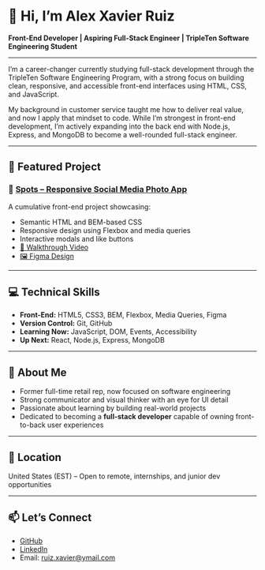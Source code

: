 # 👋 Hi, I’m Alex Xavier Ruiz  
**Front-End Developer | Aspiring Full-Stack Engineer | TripleTen Software Engineering Student**

---

I’m a career-changer currently studying full-stack development through the TripleTen Software Engineering Program, with a strong focus on building clean, responsive, and accessible front-end interfaces using HTML, CSS, and JavaScript.

My background in customer service taught me how to deliver real value, and now I apply that mindset to code. While I’m strongest in front-end development, I’m actively expanding into the back end with Node.js, Express, and MongoDB to become a well-rounded full-stack engineer.

---

## 🚀 Featured Project

### 📸 [Spots – Responsive Social Media Photo App](https://alexxavierruiz571.github.io/se_project_spots/)
A cumulative front-end project showcasing:
- Semantic HTML and BEM-based CSS
- Responsive design using Flexbox and media queries
- Interactive modals and like buttons
- [🎥 Walkthrough Video](https://drive.google.com/file/d/1Q5FiMj5MiSts-u2yZ4Yis5umPeFqnsTx/view?usp=sharing)  
- [🖼️ Figma Design](https://www.figma.com/design/BBNm2bC3lj8QQMHlnqRsga/Sprint-3-Project--Spots?node-id=2-218&t=g0ymdBvPaXHeIC63)

---

## 💻 Technical Skills

- **Front-End:** HTML5, CSS3, BEM, Flexbox, Media Queries, Figma  
- **Version Control:** Git, GitHub  
- **Learning Now:** JavaScript, DOM, Events, Accessibility  
- **Up Next:** React, Node.js, Express, MongoDB


---

## 🧠 About Me

- Former full-time retail rep, now focused on software engineering  
- Strong communicator and visual thinker with an eye for UI detail  
- Passionate about learning by building real-world projects  
- Dedicated to becoming a **full-stack developer** capable of owning front-to-back user experiences

---

## 📍 Location  
United States (EST) – Open to remote, internships, and junior dev opportunities

---

## 📫 Let’s Connect  
- [GitHub](https://github.com/alexxavierruiz571)  
- [LinkedIn](www.linkedin.com/in/alex-ruiz-291a29373)  
- Email: ruiz.xavier@ymail.com
